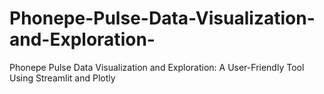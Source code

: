# Phonepe-Pulse-Data-Visualization-and-Exploration-
Phonepe Pulse Data Visualization and Exploration: A User-Friendly Tool Using Streamlit and Plotly
